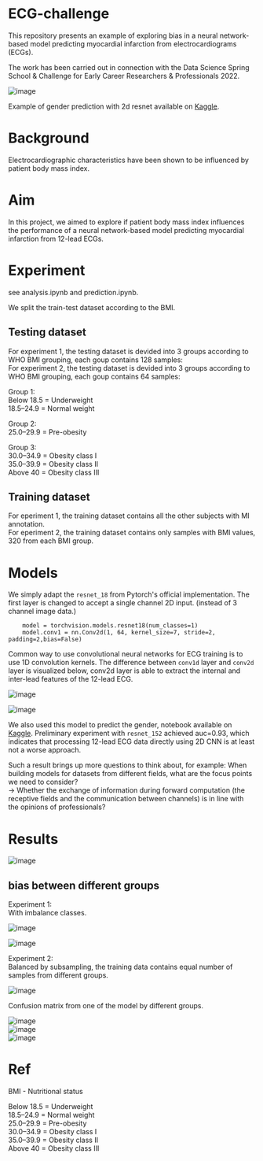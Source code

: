 # ECG-challenge
This repository presents an example of exploring bias in a 
neural network-based model predicting myocardial infarction from electrocardiograms (ECGs).

The work has been carried out in connection with the Data Science Spring School & Challenge for Early Career Researchers & Professionals 2022.

![image](https://github.com/meansnothing/ECG-challenge/blob/main/Poster.jpg)  

Example of gender prediction with 2d resnet available on [Kaggle](https://www.kaggle.com/code/meansnothing/binary-classification-with-2d-resnet/notebook?scriptVersionId=94728151). 
# Background
Electrocardiographic characteristics have been shown to be influenced by patient body mass index. 
# Aim
In this project, we aimed to explore if patient body mass index influences the performance of a neural network-based model predicting myocardial infarction from 12-lead ECGs.

# Experiment
see analysis.ipynb and prediction.ipynb.

We split the train-test dataset according to the BMI.

## Testing dataset
For experiment 1, the testing dataset is devided into 3 groups according to WHO BMI grouping, each goup contains 128 samples:  
For experiment 2, the testing dataset is devided into 3 groups according to WHO BMI grouping, each goup contains 64 samples:  

Group 1:  
    Below 18.5 = Underweight  
    18.5–24.9 = Normal weight    

Group 2:  
    25.0–29.9 = Pre-obesity    

Group 3:  
    30.0–34.9 = Obesity class I  
    35.0–39.9 = Obesity class II    
    Above 40 = Obesity class III
## Training dataset
For eperiment 1, the training dataset contains all the other subjects with MI annotation.  
For eperiment 2, the training dataset contains only samples with BMI values, 320 from each BMI group.
# Models
We simply adapt the `resnet_18` from Pytorch's official implementation. The first layer is changed to accept a single channel 2D input. (instead of 3 channel image data.)
```
    model = torchvision.models.resnet18(num_classes=1)
    model.conv1 = nn.Conv2d(1, 64, kernel_size=7, stride=2, padding=2,bias=False)
```
Common way to use convolutional neural networks for ECG training is to use 1D convolution kernels. The difference between `conv1d` layer and `conv2d` layer is visualized below, conv2d layer is able to extract the internal and inter-lead features of the 12-lead ECG.

![image](https://github.com/meansnothing/ECG-challenge/blob/main/docs/conv1d.gif)  

![image](https://github.com/meansnothing/ECG-challenge/blob/main/docs/conv2d.gif)  

We also used this model to predict the gender, notebook available on [Kaggle](https://www.kaggle.com/code/meansnothing/binary-classification-with-2d-resnet/notebook?). Preliminary experiment with `resnet_152` achieved auc=0.93, which indicates that processing 12-lead ECG data directly using 2D CNN is at least not a worse approach.  

Such a result brings up more questions to think about, for example:
When building models for datasets from different fields, what are the focus points we need to consider?  
-> Whether the exchange of information during forward computation (the receptive fields and the communication between channels) is in line with the opinions of professionals?    

# Results  
![image](https://github.com/meansnothing/ECG-challenge/blob/main/docs/roc_curve.png)
## bias between different groups  
Experiment 1:  
With imbalance classes.  

![image](https://github.com/meansnothing/ECG-challenge/blob/main/docs/group_results.png)  

![image](https://github.com/meansnothing/ECG-challenge/blob/main/docs/distribution_bmi.png)  

Experiment 2:  
Balanced by subsampling, the training data contains equal number of samples from different groups.    

![image](https://github.com/meansnothing/ECG-challenge/blob/main/docs/group_results_equal.png)  

Confusion matrix from one of the model by different groups.  

![image](https://github.com/meansnothing/ECG-challenge/blob/main/docs/confu_1.png)  
![image](https://github.com/meansnothing/ECG-challenge/blob/main/docs/confu2.png)  
![image](https://github.com/meansnothing/ECG-challenge/blob/main/docs/confu_3.png)


# Ref

BMI - Nutritional status  

Below 18.5 = Underweight  
18.5–24.9 = Normal weight  
25.0–29.9 = Pre-obesity  
30.0–34.9 = Obesity class I  
35.0–39.9 = Obesity class II  
Above 40 = Obesity class III

